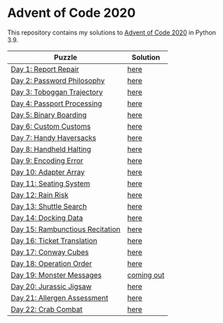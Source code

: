 Advent of Code 2020
========================

This repository contains my solutions to [Advent of Code 2020](https://adventofcode.com/2020) in Python 3.9.

|Puzzle|Solution|
|---|---|
|[Day 1: Report Repair](https://adventofcode.com/2020/day/1)|[here](/day1.py)|
|[Day 2: Password Philosophy](https://adventofcode.com/2020/day/2)|[here](/day2.py)|
|[Day 3: Toboggan Trajectory](https://adventofcode.com/2020/day/3)|[here](/day3.py)|
|[Day 4: Passport Processing](https://adventofcode.com/2020/day/4)|[here](/day4.py)|
|[Day 5: Binary Boarding](https://adventofcode.com/2020/day/5)|[here](/day5.py)|
|[Day 6: Custom Customs](https://adventofcode.com/2020/day/6)|[here](/day6.py)|
|[Day 7: Handy Haversacks](https://adventofcode.com/2020/day/7)|[here](/day7.py)|
|[Day 8: Handheld Halting](https://adventofcode.com/2020/day/8)|[here](/day8.py)|
|[Day 9: Encoding Error](https://adventofcode.com/2020/day/9)|[here](/day9.py)|
|[Day 10: Adapter Array](https://adventofcode.com/2020/day/10)|[here](/day10.py)|
|[Day 11: Seating System](https://adventofcode.com/2020/day/11)|[here](/day11.py)|
|[Day 12: Rain Risk](https://adventofcode.com/2020/day/12)|[here](/day12.py)|
|[Day 13: Shuttle Search](https://adventofcode.com/2020/day/13)|[here](/day13.py)|
|[Day 14: Docking Data](https://adventofcode.com/2020/day/14)|[here](/day14.py)|
|[Day 15: Rambunctious Recitation](https://adventofcode.com/2020/day/15)|[here](/day15.py)|
|[Day 16: Ticket Translation](https://adventofcode.com/2020/day/16)|[here](/day16.py)|
|[Day 17: Conway Cubes](https://adventofcode.com/2020/day/17)|[here](/day17.py)|
|[Day 18: Operation Order](https://adventofcode.com/2020/day/18)|[here](/day18.py)|
|[Day 19: Monster Messages](https://adventofcode.com/2020/day/19)|[coming out](/day19.py)|
|[Day 20: Jurassic Jigsaw](https://adventofcode.com/2020/day/20)|[here](/day20.py)|
|[Day 21: Allergen Assessment](https://adventofcode.com/2020/day/21)|[here](/day21.py)|
|[Day 22: Crab Combat](https://adventofcode.com/2020/day/22)|[here](/day22.py)|
